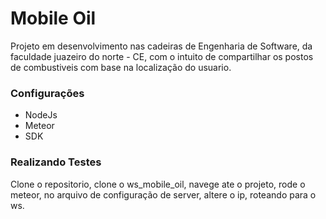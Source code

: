 # Mobile Oil

Projeto em desenvolvimento nas cadeiras de Engenharia de Software, da faculdade
juazeiro do norte - CE, com o intuito de compartilhar os postos de combustiveis com base 
na localização do usuario.

### Configurações

<ul>
	<li>NodeJs</li>
	<li>Meteor</li>
	<li>SDK</li>
</ul>

### Realizando Testes

Clone o repositorio, clone o ws_mobile_oil, navege ate o projeto, rode o meteor, no arquivo 
de configuração de server, altere o ip, roteando para o ws.

